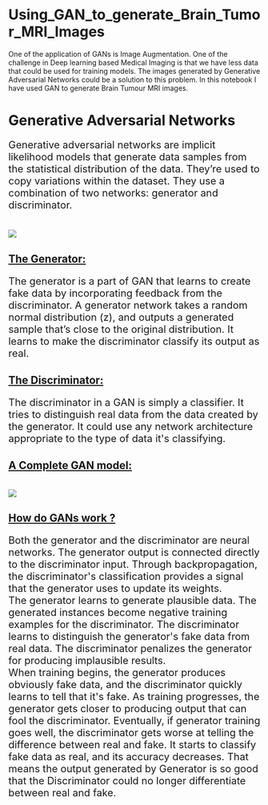 # Using_GAN_to_generate_Brain_Tumor_MRI_Images
One of the application of GANs is Image Augmentation. One of the challenge in Deep learning based Medical Imaging is that we have less data that could be used for training models. The images generated by Generative Adversarial Networks could be a solution to this problem. In this notebook I have used GAN to generate Brain Tumour MRI images. 

# Generative Adversarial Networks

<p style="font-size:20px">Generative adversarial networks are implicit likelihood models that generate data samples from the statistical distribution of the data. They’re used to copy variations within the dataset. They use a combination of two networks: generator and discriminator.</p>
<br>
<img src="https://debuggercafe.com/wp-content/uploads/2020/07/gan.png" />



## <u> The Generator: </u>
<p style="font-size:20px"> The generator is a part of GAN that learns to create fake data by incorporating feedback from the discriminator. A generator network takes a random normal distribution (z), and outputs a generated sample that’s close to the original distribution. It learns to make the discriminator classify its output as real.</p>

## <u> The Discriminator: </u>
<p style="font-size:20px">The discriminator in a GAN is simply a classifier. It tries to distinguish real data from the data created by the generator. It could use any network architecture appropriate to the type of data it's classifying.</p>

## <u> A Complete GAN model: </u>

<br><img src="https://www.mdpi.com/applsci/applsci-11-02913/article_deploy/html/images/applsci-11-02913-g001.png">

## <u> How do GANs work ? </u>

<p style="font-size:20px">Both the generator and the discriminator are neural networks. The generator output is connected directly to the discriminator input. Through backpropagation, the discriminator's classification provides a signal that the generator uses to update its weights.<br>
The generator learns to generate plausible data. The generated instances become negative training examples for the discriminator.
The discriminator learns to distinguish the generator's fake data from real data. The discriminator penalizes the generator for producing implausible results. <br>
When training begins, the generator produces obviously fake data, and the discriminator quickly learns to tell that it's fake. As training progresses, the generator gets closer to producing output that can fool the discriminator. Eventually, if generator training goes well, the discriminator gets worse at telling the difference between real and fake. It starts to classify fake data as real, and its accuracy decreases. That means the output generated by Generator is so good that the Discriminator could no longer differentiate between real and fake.
</p>
